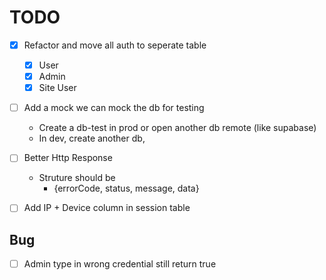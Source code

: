 # TODO
- [x] Refactor and move all auth to seperate table
  - [x] User
  - [x] Admin
  - [x] Site User
- [ ] Add a mock we can mock the db for testing 
    - Create a db-test in prod or open another db remote (like supabase)
    - In dev, create another db, 
- [ ] Better Http Response
  - Struture should be 
    + {errorCode, status, message, data}
  
- [ ] Add IP + Device column in session table



## Bug
- [ ] Admin type in wrong credential still return true